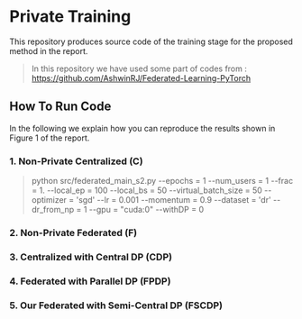 # Private Training 

This repository produces source code of the training stage for the proposed method in the report.

> In this repository we have used some part of codes from : https://github.com/AshwinRJ/Federated-Learning-PyTorch

## How To Run Code

In the following we explain how you can reproduce the results shown in Figure 1 of the report.

### 1. Non-Private Centralized (C)

> python src/federated_main_s2.py  --epochs = 1 --num_users = 1 --frac = 1. --local_ep = 100  --local_bs = 50  --virtual_batch_size = 50  --optimizer = 'sgd' --lr = 0.001 --momentum = 0.9 --dataset = 'dr' --dr_from_np = 1 --gpu = "cuda:0" --withDP = 0





### 2. Non-Private Federated (F)
### 3. Centralized with Central DP (CDP)
### 4. Federated with Parallel DP (FPDP)
### 5. Our Federated with Semi-Central DP (FSCDP)


